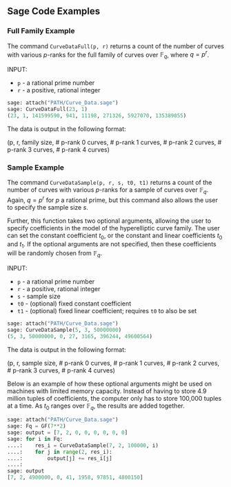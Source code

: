 ## Sage Code Examples

### Full Family Example

The command `CurveDataFull(p, r)` returns a count of the number of curves with various $p$-ranks for the full family of curves over $\mathbb{F}_q$, where $q = p^r$.

INPUT:
* `p` - a rational prime number
* `r` - a positive, rational integer

```python
sage: attach("PATH/Curve_Data.sage")
sage: CurveDataFull(23, 1)
(23, 1, 141599590, 941, 11198, 271326, 5927070, 135389055)
```
The data is output in the following format:

(p, r, family size, # p-rank 0 curves, # p-rank 1 curves, # p-rank 2 curves, # p-rank 3 curves, # p-rank 4 curves)

### Sample Example

The command `CurveDataSample(p, r, s, t0, t1)` returns a count of the number of curves with various $p$-ranks for a sample of curves over $\mathbb{F}_q$.  Again, $q = p^r$ for $p$ a rational prime, but this command also allows the user to specify the sample size $s$.

Further, this function takes two optional arguments, allowing the user to specify coefficients in the model of the hyperelliptic curve family.  The user can set the constant coefficient $t_0$, or the constant and linear coefficients $t_0$ and $t_1$.  If the optional arguments are not specified, then these coefficients will be randomly chosen from $\mathbb{F}_q$. 

INPUT:
* `p` - a rational prime number
* `r` - a positive, rational integer
* `s` - sample size
* `t0` - (optional) fixed constant coefficient
* `t1` - (optional) fixed linear coefficient; requires `t0` to also be set

```python
sage: attach("PATH/Curve_Data.sage")
sage: CurveDataSample(5, 3, 50000000)
(5, 3, 50000000, 0, 27, 3165, 396244, 49600564)
```

The data is output in the following format:

(p, r, sample size, # p-rank 0 curves, # p-rank 1 curves, # p-rank 2 curves, # p-rank 3 curves, # p-rank 4 curves)

Below is an example of how these optional arguments might be used on machines with limited memory capacity.  Instead of having to store 4.9 million tuples of coefficients, the computer only has to store 100,000 tuples at a time.  As $t_0$ ranges over $\mathbb{F}_q$, the results are added together.  

```python
sage: attach("PATH/Curve_Data.sage")
sage: Fq = GF(7**2)
sage: output = [7, 2, 0, 0, 0, 0, 0, 0] 
sage: for i in Fq:
....:    res_i = CurveDataSample(7, 2, 100000, i)
....:    for j in range(2, res_i):
....:        output[j] += res_i[j]
....:
sage: output
[7, 2, 4900000, 0, 41, 1958, 97851, 4800150]
```